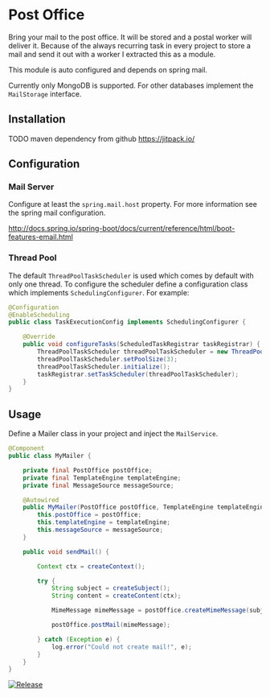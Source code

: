 # Post Office

Bring your mail to the post office. It will be stored and a postal worker will deliver it.
Because of the always recurring task in every project to store a mail and send it out with a worker I extracted this as a 
module.

This module is auto configured and depends on spring mail.

Currently only MongoDB is supported. For other databases implement the `MailStorage` interface.

## Installation

TODO maven dependency from github https://jitpack.io/


## Configuration
### Mail Server
Configure at least the `spring.mail.host` property. For more information see the spring mail configuration. 

<http://docs.spring.io/spring-boot/docs/current/reference/html/boot-features-email.html>

### Thread Pool
The default `ThreadPoolTaskScheduler` is used which comes by default with only one thread. 
To configure the scheduler define a configuration class which implements `SchedulingConfigurer`.
For example:

```java
@Configuration
@EnableScheduling
public class TaskExecutionConfig implements SchedulingConfigurer {

    @Override
    public void configureTasks(ScheduledTaskRegistrar taskRegistrar) {
        ThreadPoolTaskScheduler threadPoolTaskScheduler = new ThreadPoolTaskScheduler();
        threadPoolTaskScheduler.setPoolSize(3);
        threadPoolTaskScheduler.initialize();
        taskRegistrar.setTaskScheduler(threadPoolTaskScheduler);
    }
}
```

## Usage

Define a Mailer class in your project and inject the `MailService`.

```java
@Component
public class MyMailer {

    private final PostOffice postOffice;
    private final TemplateEngine templateEngine;
    private final MessageSource messageSource;

    @Autowired
    public MyMailer(PostOffice postOffice, TemplateEngine templateEngine, Environment environment, MessageSource messageSource) {
        this.postOffice = postOffice;
        this.templateEngine = templateEngine;
        this.messageSource = messageSource;
    }

    public void sendMail() {

        Context ctx = createContext();

        try {
            String subject = createSubject();
            String content = createContent(ctx);

            MimeMessage mimeMessage = postOffice.createMimeMessage(subject, from, to, content, true);

            postOffice.postMail(mimeMessage);

        } catch (Exception e) {
            log.error("Could not create mail!", e);
        }
    }
}
```

[![Release](https://jitpack.io/v/nschwalbe/postoffice.svg?style=flat-square)](https://jitpack.io/#nschwalbe/postoffice)

